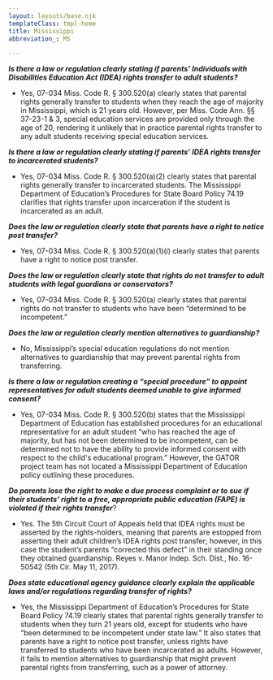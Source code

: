 ```yaml
---
layout: layouts/base.njk
templateClass: tmpl-home
title: Mississippi
abbreviation_: MS

---
```

**_Is there a law or regulation clearly stating if parents’ Individuals with Disabilities Education Act (IDEA) rights transfer to adult students?_**

* Yes, 07-034 Miss. Code R. § 300.520(a) clearly states that parental rights generally transfer to students when they reach the age of majority in Mississippi, which is 21 years old. However, per Miss. Code Ann. §§ 37-23-1 & 3, special education services are provided only through the age of 20, rendering it unlikely that in practice parental rights transfer to any adult students receiving special education services.

**_Is there a law or regulation clearly stating if parents’ IDEA rights transfer to incarcerated students?_**

* Yes, 07-034 Miss. Code R. § 300.520(a)(2) clearly states that parental rights generally transfer to incarcerated students. The Mississippi Department of Education’s Procedures for State Board Policy 74.19 clarifies that rights transfer upon incarceration if the student is incarcerated as an adult.

**_Does the law or regulation clearly state that parents have a right to notice post transfer?_**

* Yes, 07-034 Miss. Code R. § 300.520(a)(1)(i) clearly states that parents have a right to notice post transfer.

**_Does the law or regulation clearly state that rights do not transfer to adult students with legal guardians or conservators?_**

* Yes, 07-034 Miss. Code R. § 300.520(a) clearly states that parental rights do not transfer to students who have been “determined to be incompetent.”

**_Does the law or regulation clearly mention alternatives to guardianship?_**

* No, Mississippi’s special education regulations do not mention alternatives to guardianship that may prevent parental rights from transferring.

**_Is there a law or regulation creating a “special procedure” to appoint representatives for adult students deemed unable to give informed consent?_**

* Yes, 07-034 Miss. Code R. § 300.520(b) states that the Mississippi Department of Education has established procedures for an educational representative for an adult student “who has reached the age of majority, but has not been determined to be incompetent, can be determined not to have the ability to provide informed consent with respect to the child's educational program.” However, the GATOR project team has not located a Mississippi Department of Education policy outlining these procedures.

**_Do parents lose the right to make a due process complaint or to sue if their students’ right to a free, appropriate public education (FAPE) is violated if their rights transfer_**?

* Yes. The 5th Circuit Court of Appeals held that IDEA rights must be asserted by the rights-holders, meaning that parents are estopped from asserting their adult children’s IDEA rights post transfer; however, in this case the student’s parents “corrected this defect” in their standing once they obtained guardianship. Reyes v. Manor Indep. Sch. Dist., No. 16-50542 (5th Cir. May 11, 2017).

**_Does state educational agency guidance clearly explain the applicable laws and/or regulations regarding transfer of rights?_**

* Yes, the Mississippi Department of Education’s Procedures for State Board Policy 74.19 clearly states that parental rights generally transfer to students when they turn 21 years old, except for students who have “been determined to be incompetent under state law.” It also states that parents have a right to notice post transfer, unless rights have transferred to students who have been incarcerated as adults. However, it fails to mention alternatives to guardianship that might prevent parental rights from transferring, such as a power of attorney.